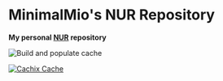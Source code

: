 # MinimalMio's NUR Repository

**My personal [NUR](https://github.com/nix-community/NUR) repository**

![Build and populate cache](https://github.com/MinimalMio/nur-packages/workflows/Build%20and%20populate%20cache/badge.svg)

[![Cachix Cache](https://img.shields.io/badge/cachix-minimalmio-blue.svg)](https://<YOUR_CACHIX_CACHE_NAME>.cachix.org)
